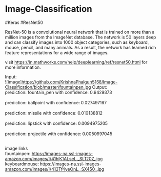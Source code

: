 # Image-Classification
#Keras #ResNet50

ResNet-50 is a convolutional neural network that is trained on more than a million images from the ImageNet database. The network is 50 layers deep and can classify images into 1000 object categories, such as keyboard, mouse, pencil, and many animals. As a result, the network has learned rich feature representations for a wide range of images.

visit https://in.mathworks.com/help/deeplearning/ref/resnet50.html for more information.

Input: </br>
![image]https://github.com/KrishnaPhalgun5168/Image-Classification/blob/master/fountainpen.jpg
Output: </br>
prediction: fountain_pen with confidence: 0.9429373 </br>
</br>
prediction: ballpoint with confidence: 0.027497167 </br>
</br>
prediction: missile with confidence: 0.010138812 </br>
</br>
prediction: lipstick with confidence: 0.0094975205 </br>
</br>
prediction: projectile with confidence: 0.0050997045 </br>
</br>

image links </br>
  fountainpen: https://images-na.ssl-images-amazon.com/images/I/41hjK1ALseL._SL1207_.jpg </br>
  keyboardmouse: https://images-na.ssl-images-amazon.com/images/I/413Tf4yeOnL._SX450_.jpg
